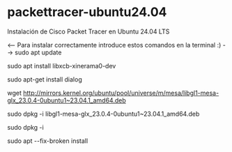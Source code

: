 # packettracer-ubuntu24.04
Instalación de Cisco Packet Tracer en Ubuntu 24.04 LTS

<-- Para instalar correctamente introduce estos comandos en la terminal :) -->
sudo apt update

sudo apt install libxcb-xinerama0-dev

sudo apt-get install dialog


wget http://mirrors.kernel.org/ubuntu/pool/universe/m/mesa/libgl1-mesa-glx_23.0.4-0ubuntu1~23.04.1_amd64.deb

sudo dpkg -i libgl1-mesa-glx_23.0.4-0ubuntu1~23.04.1_amd64.deb

sudo dpkg -i

sudo apt --fix-broken install



